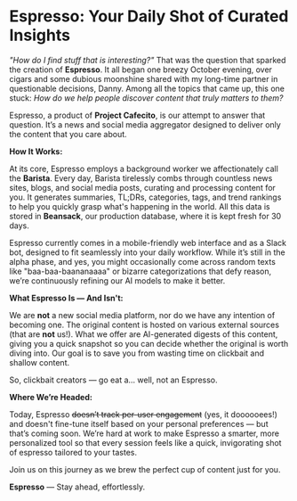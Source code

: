 # Espresso: Your Daily Shot of Curated Insights

_"How do I find stuff that is interesting?"_ That was the question that sparked the creation of **Espresso**. It all began one breezy October evening, over cigars and some dubious moonshine shared with my long-time partner in questionable decisions, Danny. Among all the topics that came up, this one stuck: _How do we help people discover content that truly matters to them?_

Espresso, a product of **Project Cafecito**, is our attempt to answer that question. It’s a news and social media aggregator designed to deliver only the content that you care about.

**How It Works:**

At its core, Espresso employs a background worker we affectionately call the **Barista**. Every day, Barista tirelessly combs through countless news sites, blogs, and social media posts, curating and processing content for you. It generates summaries, TL;DRs, categories, tags, and trend rankings to help you quickly grasp what's happening in the world. All this data is stored in **Beansack**, our production database, where it is kept fresh for 30 days.

Espresso currently comes in a mobile-friendly web interface and as a Slack bot, designed to fit seamlessly into your daily workflow. While it’s still in the alpha phase, and yes, you might occasionally come across random texts like "baa-baa-baananaaaa" or bizarre categorizations that defy reason, we’re continuously refining our AI models to make it better.

**What Espresso Is — And Isn't:**

We are **not** a new social media platform, nor do we have any intention of becoming one. The original content is hosted on various external sources (that are **not** us!). What we offer are AI-generated digests of this content, giving you a quick snapshot so you can decide whether the original is worth diving into. Our goal is to save you from wasting time on clickbait and shallow content.

So, clickbait creators — go eat a… well, not an Espresso.

**Where We’re Headed:**

Today, Espresso ~~doesn’t track per-user engagement~~ (yes, it doooooees!) and doesn't fine-tune itself based on your personal preferences — but that’s coming soon. We’re hard at work to make Espresso a smarter, more personalized tool so that every session feels like a quick, invigorating shot of espresso tailored to your tastes.

Join us on this journey as we brew the perfect cup of content just for you.

**Espresso** — Stay ahead, effortlessly.
